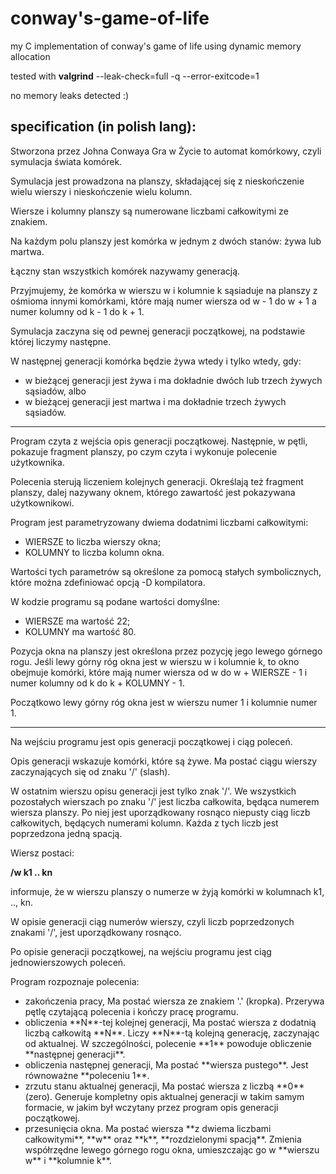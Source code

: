 # conway's-game-of-life
my C implementation of conway's game of life using dynamic memory allocation

tested with **valgrind** --leak-check=full -q --error-exitcode=1

no memory leaks detected :)

## specification (in polish lang):

Stworzona przez Johna Conwaya Gra w Życie to automat komórkowy, czyli symulacja świata komórek.

Symulacja jest prowadzona na planszy, składającej się z nieskończenie wielu wierszy i nieskończenie wielu kolumn.

Wiersze i kolumny planszy są numerowane liczbami całkowitymi ze znakiem.

Na każdym polu planszy jest komórka w jednym z dwóch stanów: żywa lub martwa.

Łączny stan wszystkich komórek nazywamy generacją.

Przyjmujemy, że komórka w wierszu w i kolumnie k sąsiaduje na planszy z ośmioma innymi komórkami, które mają numer wiersza od w - 1 do w + 1 a numer kolumny od k - 1 do k + 1.

Symulacja zaczyna się od pewnej generacji początkowej, na podstawie której liczymy następne.

W następnej generacji komórka będzie żywa wtedy i tylko wtedy, gdy:
<ul>
<li>w bieżącej generacji jest żywa i ma dokładnie dwóch lub trzech żywych sąsiadów, albo</li>
<li>w bieżącej generacji jest martwa i ma dokładnie trzech żywych sąsiadów.</li>
</ul>

--------------------------------------------------------------------

Program czyta z wejścia opis generacji początkowej. Następnie, w pętli, pokazuje fragment planszy, po czym czyta i wykonuje polecenie użytkownika.

Polecenia sterują liczeniem kolejnych generacji. Określają też fragment planszy, dalej nazywany oknem, którego zawartość jest pokazywana użytkownikowi.

Program jest parametryzowany dwiema dodatnimi liczbami całkowitymi:
<ul>
<li>WIERSZE to liczba wierszy okna;</li>
<li>KOLUMNY to liczba kolumn okna.</li>
</ul>

Wartości tych parametrów są określone za pomocą stałych symbolicznych, które można zdefiniować opcją -D kompilatora.

W kodzie programu są podane wartości domyślne:
<ul>
<li>WIERSZE ma wartość 22;</li>
<li>KOLUMNY ma wartość 80.</li>
</ul>

Pozycja okna na planszy jest określona przez pozycję jego lewego górnego rogu. Jeśli lewy górny róg okna jest w wierszu w i kolumnie k, to okno obejmuje komórki, które mają numer wiersza od w do w + WIERSZE - 1 i numer kolumny od k do k + KOLUMNY - 1.

Początkowo lewy górny róg okna jest w wierszu numer 1 i kolumnie numer 1.

-------------------------------------------------------------------

Na wejściu programu jest opis generacji początkowej i ciąg poleceń.

Opis generacji wskazuje komórki, które są żywe. Ma postać ciągu wierszy zaczynających się od znaku '/' (slash).

W ostatnim wierszu opisu generacji jest tylko znak '/'. We wszystkich pozostałych wierszach po znaku '/' jest liczba całkowita, będąca numerem wiersza planszy. Po niej jest uporządkowany rosnąco niepusty ciąg liczb całkowitych, będących numerami kolumn. Każda z tych liczb jest poprzedzona jedną spacją.

Wiersz postaci:

**/w k1 .. kn**

informuje, że w wierszu planszy o numerze w żyją komórki w kolumnach k1, .., kn.

W opisie generacji ciąg numerów wierszy, czyli liczb poprzedzonych znakami '/', jest uporządkowany rosnąco.

Po opisie generacji początkowej, na wejściu programu jest ciąg jednowierszowych poleceń.

Program rozpoznaje polecenia:
<ul>
<li>
zakończenia pracy,
Ma postać wiersza ze znakiem '.' (kropka).
Przerywa pętlę czytającą polecenia i kończy pracę programu.
</li>
<li>
obliczenia **N**-tej kolejnej generacji,
Ma postać wiersza z dodatnią liczbą całkowitą **N**.
Liczy **N**-tą kolejną generację, zaczynając od aktualnej. W szczególności, polecenie **1** powoduje obliczenie **następnej generacji**.
</li>
<li>
obliczenia następnej generacji,
Ma postać **wiersza pustego**. Jest równoważne **poleceniu 1**.
</li>
<li>
zrzutu stanu aktualnej generacji,
Ma postać wiersza z liczbą **0** (zero).
Generuje kompletny opis aktualnej generacji w takim samym formacie, w jakim był wczytany przez program opis generacji początkowej.
</li>
<li>
przesunięcia okna.
Ma postać wiersza **z dwiema liczbami całkowitymi**, **w** oraz **k**, **rozdzielonymi spacją**.
Zmienia współrzędne lewego górnego rogu okna, umieszczając go w **wierszu w** i **kolumnie k**.
</li>
</ul>
